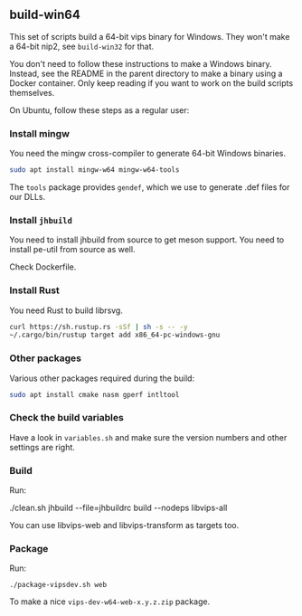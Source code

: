 ## build-win64

This set of scripts build a 64-bit vips binary for Windows. They won't
make a 64-bit nip2, see `build-win32` for that.

You don't need to follow these instructions to make a Windows binary.
Instead, see the README in the parent directory to make a binary using
a Docker container. Only keep reading if you want to work on the build
scripts themselves. 

On Ubuntu, follow these steps as a regular user:

### Install mingw

You need the mingw cross-compiler to generate 64-bit Windows binaries.

```bash
sudo apt install mingw-w64 mingw-w64-tools
```

The `tools` package provides `gendef`, which we use to generate .def files for
our DLLs.

### Install `jhbuild`

You need to install jhbuild from source to get meson support. 
You need to install pe-util from source as well. 

Check Dockerfile.

### Install Rust

You need Rust to build librsvg.

```bash
curl https://sh.rustup.rs -sSf | sh -s -- -y
~/.cargo/bin/rustup target add x86_64-pc-windows-gnu
```

### Other packages 

Various other packages required during the build:

```bash
sudo apt install cmake nasm gperf intltool
```

### Check the build variables

Have a look in `variables.sh` and make sure the version numbers and other
settings are right. 

### Build

Run:

  ./clean.sh
	jhbuild --file=jhbuildrc build --nodeps libvips-all

You can use libvips-web and libvips-transform as targets too.

### Package

Run:

	./package-vipsdev.sh web

To make a nice `vips-dev-w64-web-x.y.z.zip` package. 

